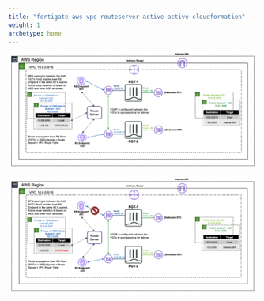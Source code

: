 ```yaml
---
title: "fortigate-aws-vpc-routeserver-active-active-cloudformation"
weight: 1
archetype: home
---
```


![Example Diagram](fgts-vpc-rs1.png)

![Example Diagram](fgts-vpc-rs2.png)
